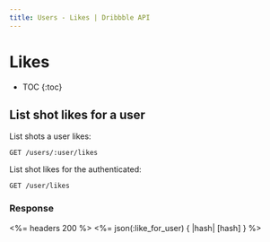 ```yaml
---
title: Users - Likes | Dribbble API
---
```


# Likes

* TOC
{:toc}

## List shot likes for a user

List shots a user likes:

    GET /users/:user/likes

List shot likes for the authenticated:

    GET /user/likes

### Response

<%= headers 200 %>
<%= json(:like_for_user) { |hash| [hash] } %>
